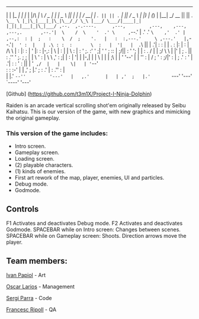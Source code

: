   _  _ ___ _  _    _  _     ___   ___  _    ___ _  _ ___ _  _ ___ 
 | \| |_ _| \| |_ | |/_\   |   \ / _ \| |  | _ \ || |_ _| \| / __|
 | .` || || .` | || / _ \  | |) | (_) | |__|  _/ __ || || .` \__ \
 |_|\_|___|_|\_|\__/_/ \_\ |___/ \___/|____|_| |_||_|___|_|\_|___/
                                                                 ,--. 
,-.----.      ,---,         ,---,    ,---,        ,---,.       ,--.'| 
\    /  \    '  .' \     ,`--.' |  .'  .' `\    ,'  .' |   ,--,:  : | 
;   :    \  /  ;    '.   |   :  :,---.'     \ ,---.'   |,`--.'`|  ' : 
|   | .\ : :  :       \  :   |  '|   |  .`\  ||   |   .'|   :  :  | | 
.   : |: | :  |   /\   \ |   :  |:   : |  '  |:   :  |-,:   |   \ | : 
|   |  \ : |  :  ' ;.   :'   '  ;|   ' '  ;  ::   |  ;/||   : '  '; | 
|   : .  / |  |  ;/  \   \   |  |'   | ;  .  ||   :   .''   ' ;.    ; 
;   | |  \ '  :  | \  \ ,'   :  ;|   | :  |  '|   |  |-,|   | | \   | 
|   | ;\  \|  |  '  '--' |   |  ''   : | /  ; '   :  ;/|'   : |  ; .' 
:   ' | \.'|  :  :       '   :  ||   | '` ,/  |   |    \|   | '`--'   
:   : :-'  |  | ,'       ;   |.' ;   :  .'    |   :   .''   : |       
|   |.'    `--''         '---'   |   ,.'      |   | ,'  ;   |.'       
`---'                            '---'        `----'    '---'         
                                                       
[Github] (https://github.com/t3m1X/Project-I-Ninja-Dolphin)

Raiden is an arcade vertical scrolling shot'em originally released by Seibu Kaihatsu. 
This is our version of the game, with new graphics and mimicking the original gameplay.

### This version of the game includes:

- Intro screen.
- Gameplay screen.
- Loading screen.
- (2) playable characters.
- (1) kinds of enemies.
- First art rework of the map, player, enemies, UI and particles.
- Debug mode.
- Godmode.

## Controls

F1 Activates and deactivates Debug mode.
F2 Activates and deactivates Godmode.
SPACEBAR while on Intro screen: Changes between scenes.
SPACEBAR while on Gameplay screen: Shoots.
Direction arrows move the player.

## Team members:


[Ivan Papiol](https://github.com/IVREI0T) - Art

[Oscar Larios](https://github.com/Megaoski) - Management

[Sergi Parra](https://github.com/t3m1X) - Code

[Francesc Ripoll](https://github.com/FrancescRipoll) - QA


